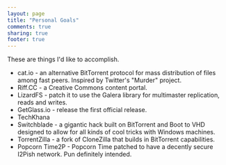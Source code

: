 ```yaml
---
layout: page
title: "Personal Goals"
comments: true
sharing: true
footer: true
---
```

These are things I'd like to accomplish.

* cat.io - an alternative BitTorrent protocol for mass distribution of files among fast peers. Inspired by Twitter's "Murder" project.
* Riff.CC - a Creative Commons content portal.
* LizardFS - patch it to use the Galera library for multimaster replication, reads and writes.
* GetGlass.io - release the first official release.
* TechKhana
* Switchblade - a gigantic hack built on BitTorrent and Boot to VHD designed to allow for all kinds of cool tricks with Windows machines.
* TorrentZilla - a fork of CloneZilla that builds in BitTorrent capabilities.
* Popcorn Time2P - Popcorn Time patched to have a decently secure I2Pish network. Pun definitely intended.
